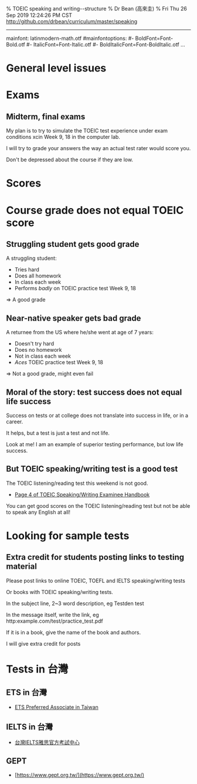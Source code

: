 % TOEIC speaking and writing--structure
% Dr Bean (高來圭)
% Fri Thu 26 Sep 2019 12:24:26 PM CST http://github.com/drbean/curriculum/master/speaking

---
mainfont: latinmodern-math.otf
#mainfontoptions: 
#- BoldFont=Font-Bold.otf
#- ItalicFont=Font-Italic.otf
#- BoldItalicFont=Font-BoldItalic.otf
...

# General level issues

# Exams

## Midterm, final exams

My plan is to try to simulate the TOEIC test experience under exam conditions xcin Week 9, 18 in the computer lab.

I will try to grade your answers the way an actual test rater would score you.

Don't be depressed about the course if they are low.

# Scores

# Course grade does not equal TOEIC score

## Struggling student gets good grade

A struggling student:

* Tries hard
* Does all homework
* In class each week
* Performs _badly_ on TOEIC practice test Week 9, 18

⇒ A good grade

## Near-native speaker gets bad grade

A returnee from the US where he/she went at age of 7 years:

* Doesn't try hard
* Does no homework
* Not in class each week
* _Aces_ TOEIC practice test Week 9, 18

⇒ Not a good grade, might even fail

## Moral of the story: test success does not equal life success

Success on tests or at college does not translate into success in life, or in a career.

It helps, but a test is just a test and not life.

Look at me! I am an example of superior testing performance, but low life success.

## But TOEIC speaking/writing test is a good test

The TOEIC listening/reading test this weekend is not good.

- [Page 4 of TOEIC Speaking/Writing Examinee Handbook ](https://www.etsglobal.org/content/download/828/12618/version/5/file/Examinee+Handbook+-+TOEIC+Speaking+and+Writing-LR.pdf)

You can get good scores on the TOEIC listening/reading test but not be able to speak any English at all!

# Looking for sample tests

## Extra credit for students posting links to testing material

Please post links to online TOEIC, TOEFL and IELTS speaking/writing tests

Or books with TOEIC speaking/writing tests.

In the subject line, 2~3 word description, eg Testden test

In the message itself, write the link, eg http:example.com/test/practice_test.pdf

If it is in a book, give the name of the book and authors.

I will give extra credit for posts

# Tests in 台灣

## ETS in 台灣

- [ETS Preferred Associate in Taiwan](http://www.toeic.com.tw/sw/)

## IELTS in 台灣

- [台灣IELTS雅思官方考試中心](http://ieltstaiwan.org)

## GEPT

- [https://www.gept.org.tw/](https://www.gept.org.tw/)
